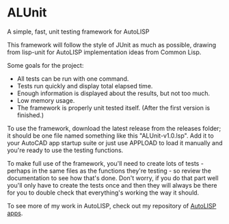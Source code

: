 # ALUnit
A simple, fast, unit testing framework for AutoLISP

This framework will follow the style of JUnit as much as possible, drawing from lisp-unit
for AutoLISP implementation ideas from Common Lisp.

Some goals for the project:
- All tests can be run with one command.
- Tests run quickly and display total elapsed time.
- Enough information is displayed about the results, but not too much.
- Low memory usage.
- The framework is properly unit tested itself. (After the first version is finished.)

To use the framework, download the latest release from the releases folder; it should be 
one file named something like this "ALUnit-v1.0.lsp". Add it to your AutoCAD app startup suite 
or just use APPLOAD to load it manually and you're ready to use the testing functions.

To make full use of the framework, you'll need to create lots of tests - perhaps in the 
same files as the functions they're testing - so review the documentation to see how 
that's done. Don't worry, if you do that part well you'll only have to create the tests once 
and then they will always be there for you to double check that everything's working the way 
it should.

To see more of my work in AutoLISP, check out my repository of [AutoLISP apps](https://github.com/jdsandifer/AutoLISP).
